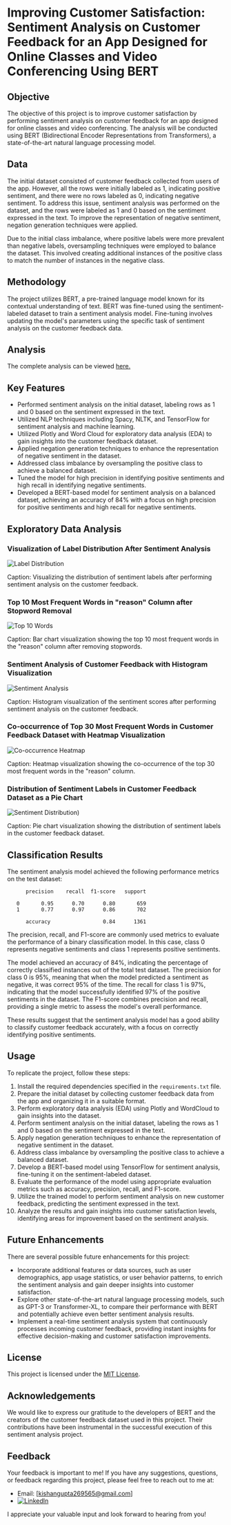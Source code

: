 # Improving Customer Satisfaction: Sentiment Analysis on Customer Feedback for an App Designed for Online Classes and Video Conferencing Using BERT



## Objective
The objective of this project is to improve customer satisfaction by performing sentiment analysis on customer feedback for an app designed for online classes and video conferencing. The analysis will be conducted using BERT (Bidirectional Encoder Representations from Transformers), a state-of-the-art natural language processing model.

## Data
The initial dataset consisted of customer feedback collected from users of the app. However, all the rows were initially labeled as 1, indicating positive sentiment, and there were no rows labeled as 0, indicating negative sentiment. To address this issue, sentiment analysis was performed on the dataset, and the rows were labeled as 1 and 0 based on the sentiment expressed in the text. To improve the representation of negative sentiment, negation generation techniques were applied. 

Due to the initial class imbalance, where positive labels were more prevalent than negative labels, oversampling techniques were employed to balance the dataset. This involved creating additional instances of the positive class to match the number of instances in the negative class.

## Methodology
The project utilizes BERT, a pre-trained language model known for its contextual understanding of text. BERT was fine-tuned using the sentiment-labeled dataset to train a sentiment analysis model. Fine-tuning involves updating the model's parameters using the specific task of sentiment analysis on the customer feedback data.

## Analysis
The complete analysis can be viewed [here.](https://github.com//Kishan269565/Customer_satisfaction/Customer_satisfaction.ipynb)


## Key Features
- Performed sentiment analysis on the initial dataset, labeling rows as 1 and 0 based on the sentiment expressed in the text.
- Utilized NLP techniques including Spacy, NLTK, and TensorFlow for sentiment analysis and machine learning.
- Utilized Plotly and Word Cloud for exploratory data analysis (EDA) to gain insights into the customer feedback dataset.
- Applied negation generation techniques to enhance the representation of negative sentiment in the dataset.
- Addressed class imbalance by oversampling the positive class to achieve a balanced dataset.
- Tuned the model for high precision in identifying positive sentiments and high recall in identifying negative sentiments.
- Developed a BERT-based model for sentiment analysis on a balanced dataset, achieving an accuracy of 84% with a focus on high precision for positive sentiments and high recall for negative sentiments.

## Exploratory Data Analysis

### Visualization of Label Distribution After Sentiment Analysis

![Label Distribution](https://github.com/Kishan269565/Customer_satisfaction/blob/main/Readme)
  
Caption: Visualizing the distribution of sentiment labels after performing sentiment analysis on the customer feedback.

### Top 10 Most Frequent Words in "reason" Column after Stopword Removal

![Top 10 Words](https://github.com/Kishan269565/Customer_satisfaction/blob/main/img4.png)

Caption: Bar chart visualization showing the top 10 most frequent words in the "reason" column after removing stopwords.

### Sentiment Analysis of Customer Feedback with Histogram Visualization

![Sentiment Analysis](https://github.com/Kishan269565/Customer_satisfaction/blob/main/img1.png)
 
Caption: Histogram visualization of the sentiment scores after performing sentiment analysis on the customer feedback.


### Co-occurrence of Top 30 Most Frequent Words in Customer Feedback Dataset with Heatmap Visualization

![Co-occurrence Heatmap](https://github.com/Kishan269565/Customer_satisfaction/blob/main/img2.png)
 
Caption: Heatmap visualization showing the co-occurrence of the top 30 most frequent words in the "reason" column.

### Distribution of Sentiment Labels in Customer Feedback Dataset as a Pie Chart

![Sentiment Distribution](https://github.com/Kishan269565/Customer_satisfaction/blob/main/img3.png))

Caption: Pie chart visualization showing the distribution of sentiment labels in the customer feedback dataset.


## Classification Results

The sentiment analysis model achieved the following performance metrics on the test dataset:

          precision    recall  f1-score   support

       0       0.95      0.70      0.80       659
       1       0.77      0.97      0.86       702
          
          accuracy                 0.84      1361


The precision, recall, and F1-score are commonly used metrics to evaluate the performance of a binary classification model. In this case, class 0 represents negative sentiments and class 1 represents positive sentiments.

The model achieved an accuracy of 84%, indicating the percentage of correctly classified instances out of the total test dataset. The precision for class 0 is 95%, meaning that when the model predicted a sentiment as negative, it was correct 95% of the time. The recall for class 1 is 97%, indicating that the model successfully identified 97% of the positive sentiments in the dataset. The F1-score combines precision and recall, providing a single metric to assess the model's overall performance.

These results suggest that the sentiment analysis model has a good ability to classify customer feedback accurately, with a focus on correctly identifying positive sentiments.



## Usage
To replicate the project, follow these steps:

1. Install the required dependencies specified in the `requirements.txt` file.
2. Prepare the initial dataset by collecting customer feedback data from the app and organizing it in a suitable format.
3. Perform exploratory data analysis (EDA) using Plotly and WordCloud to gain insights into the dataset.
4. Perform sentiment analysis on the initial dataset, labeling the rows as 1 and 0 based on the sentiment expressed in the text.
5. Apply negation generation techniques to enhance the representation of negative sentiment in the dataset.
6. Address class imbalance by oversampling the positive class to achieve a balanced dataset.
7. Develop a BERT-based model using TensorFlow for sentiment analysis, fine-tuning it on the sentiment-labeled dataset.
8. Evaluate the performance of the model using appropriate evaluation metrics such as accuracy, precision, recall, and F1-score.
9. Utilize the trained model to perform sentiment analysis on new customer feedback, predicting the sentiment expressed in the text.
10. Analyze the results and gain insights into customer satisfaction levels, identifying areas for improvement based on the sentiment analysis.


## Future Enhancements
There are several possible future enhancements for this project:

- Incorporate additional features or data sources, such as user demographics, app usage statistics, or user behavior patterns, to enrich the sentiment analysis and gain deeper insights into customer satisfaction.
- Explore other state-of-the-art natural language processing models, such as GPT-3 or Transformer-XL, to compare their performance with BERT and potentially achieve even better sentiment analysis results.
- Implement a real-time sentiment analysis system that continuously processes incoming customer feedback, providing instant insights for effective decision-making and customer satisfaction improvements.

## License
This project is licensed under the [MIT License](LICENSE).

## Acknowledgements
We would like to express our gratitude to the developers of BERT and the creators of the customer feedback dataset used in this project. Their contributions have been instrumental in the successful execution of this sentiment analysis project.


## Feedback

Your feedback is important to me! If you have any suggestions, questions, or feedback regarding this project, please feel free to reach out to me at:

- Email: [kishangupta269565@gmail.com]
- [![LinkedIn](https://img.shields.io/badge/LinkedIn-Connect-blue.svg)](https://www.linkedin.com/in/kishan-gupta26/)

I appreciate your valuable input and look forward to hearing from you!

